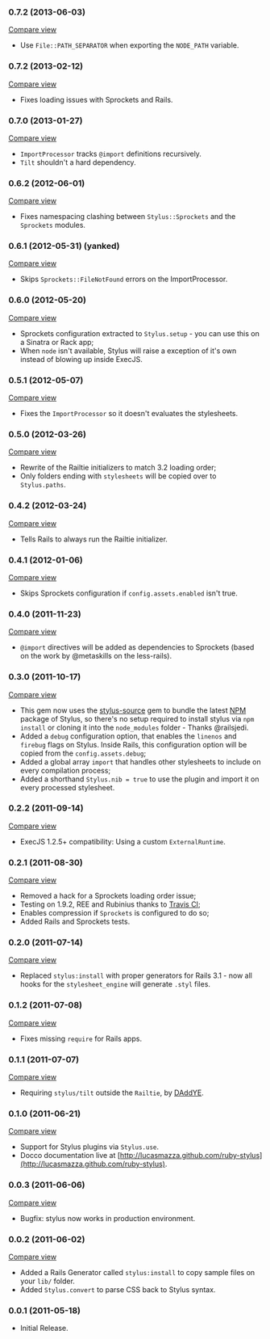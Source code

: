 ### 0.7.2 (2013-06-03)
[Compare view](https://github.com/lucasmazza/ruby-stylus/compare/v0.7.1...v0.7.2)

* Use `File::PATH_SEPARATOR` when exporting the `NODE_PATH` variable.

### 0.7.2 (2013-02-12)
[Compare view](https://github.com/lucasmazza/ruby-stylus/compare/v0.7.0...v0.7.1)

* Fixes loading issues with Sprockets and Rails.

### 0.7.0 (2013-01-27)
[Compare view](https://github.com/lucasmazza/ruby-stylus/compare/v0.6.2...v0.7.0)

* `ImportProcessor` tracks `@import` definitions recursively.
* `Tilt` shouldn't a hard dependency.

### 0.6.2 (2012-06-01)
[Compare view](https://github.com/lucasmazza/ruby-stylus/compare/v0.6.1...v0.6.2)

* Fixes namespacing clashing between `Stylus::Sprockets` and the `Sprockets` modules.

### 0.6.1 (2012-05-31) (yanked)
[Compare view](https://github.com/lucasmazza/ruby-stylus/compare/v0.6.0...v0.6.1)

* Skips `Sprockets::FileNotFound` errors on the ImportProcessor.

### 0.6.0 (2012-05-20)
[Compare view](https://github.com/lucasmazza/ruby-stylus/compare/v0.5.1...v0.6.0)

* Sprockets configuration extracted to `Stylus.setup` - you can use this on a Sinatra or Rack app;
* When `node` isn't available, Stylus will raise a exception of it's own instead of blowing up inside ExecJS.

### 0.5.1 (2012-05-07)
[Compare view](https://github.com/lucasmazza/ruby-stylus/compare/v0.5.0...v0.5.1)

* Fixes the `ImportProcessor` so it doesn't evaluates the stylesheets.

### 0.5.0 (2012-03-26)
[Compare view](https://github.com/lucasmazza/ruby-stylus/compare/v0.4.2...v0.5.0)

* Rewrite of the Railtie initializers to match 3.2 loading order;
* Only folders ending with `stylesheets` will be copied over to `Stylus.paths`.

### 0.4.2 (2012-03-24)
[Compare view](https://github.com/lucasmazza/ruby-stylus/compare/v0.4.1...v0.4.2)

* Tells Rails to always run the Railtie initializer.

### 0.4.1 (2012-01-06)
[Compare view](https://github.com/lucasmazza/ruby-stylus/compare/v0.4.0...v0.4.1)

* Skips Sprockets configuration if `config.assets.enabled` isn't true.

### 0.4.0 (2011-11-23)
[Compare view](https://github.com/lucasmazza/ruby-stylus/compare/v0.3.0...v0.4.0)

* `@import` directives will be added as dependencies to Sprockets (based on the work by @metaskills on the less-rails).

### 0.3.0 (2011-10-17)
[Compare view](https://github.com/lucasmazza/ruby-stylus/compare/v0.2.2...v0.3.0)

* This gem now uses the [stylus-source](https://github.com/railsjedi/ruby-stylus-source) gem to bundle the latest [NPM](http://search.npmjs.org/#/stylus) package of Stylus, so there's no setup required to install stylus via `npm install` or cloning it into the `node_modules` folder - Thanks @railsjedi.
* Added a `debug` configuration option, that enables the `linenos` and `firebug` flags on Stylus. Inside Rails, this configuration option will be copied from the `config.assets.debug`;
* Added a global array `import` that handles other stylesheets to include on every compilation process;
* Added a shorthand `Stylus.nib = true` to use the plugin and import it on every processed stylesheet.

### 0.2.2 (2011-09-14)
[Compare view](https://github.com/lucasmazza/ruby-stylus/compare/v0.2.1...v0.2.2)

* ExecJS 1.2.5+ compatibility: Using a custom `ExternalRuntime`.

### 0.2.1 (2011-08-30)
[Compare view](https://github.com/lucasmazza/ruby-stylus/compare/v0.2.0...v0.2.1)

* Removed a hack for a Sprockets loading order issue;
* Testing on 1.9.2, REE and Rubinius thanks to [Travis CI](travis-ci.org/#!/lucasmazza/ruby-stylus);
* Enables compression if `Sprockets` is configured to do so;
* Added Rails and Sprockets tests.

### 0.2.0 (2011-07-14)
[Compare view](https://github.com/lucasmazza/ruby-stylus/compare/v0.1.2...v0.2.0)

* Replaced `stylus:install` with proper generators for Rails 3.1 - now all hooks for the `stylesheet_engine` will generate `.styl` files.

### 0.1.2 (2011-07-08)
[Compare view](https://github.com/lucasmazza/ruby-stylus/compare/v0.1.1...v0.1.2)

* Fixes missing `require` for Rails apps.

### 0.1.1 (2011-07-07)
[Compare view](https://github.com/lucasmazza/ruby-stylus/compare/v0.1.0...v0.1.1)

* Requiring `stylus/tilt` outside the `Railtie`, by [DAddYE](https://github.com/DAddYE).

### 0.1.0 (2011-06-21)
[Compare view](https://github.com/lucasmazza/ruby-stylus/compare/v0.0.3...v0.1.0)

* Support for Stylus plugins via `Stylus.use`.
* Docco documentation live at [http://lucasmazza.github.com/ruby-stylus](http://lucasmazza.github.com/ruby-stylus).


### 0.0.3 (2011-06-06)
[Compare view](https://github.com/lucasmazza/ruby-stylus/compare/v0.0.2...v0.0.3)

* Bugfix: stylus now works in production environment.

### 0.0.2 (2011-06-02)
[Compare view](https://github.com/lucasmazza/ruby-stylus/compare/v0.0.1...v0.0.2)

* Added a Rails Generator called `stylus:install` to copy sample files on your `lib/` folder.
* Added `Stylus.convert` to parse CSS back to Stylus syntax.

### 0.0.1 (2011-05-18)
* Initial Release.
